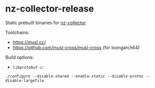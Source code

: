 # nz-collector-release
Static prebuilt binaries for [nz-collector](https://codeberg.org/uubulb/nz-collector)

Toolchains:
- https://musl.cc/
- https://github.com/musl-cross/musl-cross (for loongarch64)

Build options:
- `libprotobuf-c`:
```
./configure --disable-shared --enable-static --disable-protoc --disable-largefile
```
